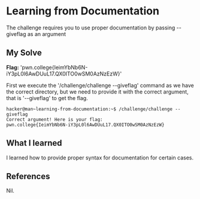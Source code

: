 # Learning from Documentation
The challenge requires you to use proper documentation by passing --giveflag as an argument

## My Solve
**Flag:**  'pwn.college{IeimYbNb6N-iY3pL0l6AwDUuL17.QX0ITO0wSM0AzNzEzW}'

First we execute the '/challenge/challenge --giveflag' command as we have the correct directory, but we need to provide it with the correct argument, that is '--giveflag' to get the flag.

```
hacker@man~learning-from-documentation:~$ /challenge/challenge --giveflag
Correct argument! Here is your flag:
pwn.college{IeimYbNb6N-iY3pL0l6AwDUuL17.QX0ITO0wSM0AzNzEzW}

```

## What I learned
I learned how to provide proper syntax for documentation for certain cases. 

## References
Nil.
